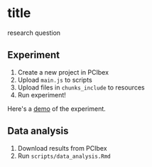 # title
research question

## Experiment
1. Create a new project in PCIbex
2. Upload `main.js` to scripts
3. Upload files in `chunks_include` to resources
4. Run experiment!

Here's a [demo](https://farm.pcibex.net/r/SHOtya/) of the experiment.

## Data analysis
1. Download results from PCIbex
2. Run `scripts/data_analysis.Rmd`
